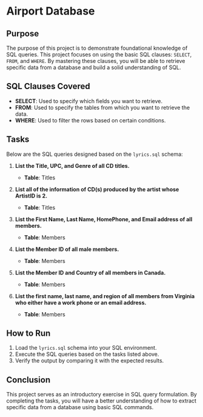 # Airport Database 

## Purpose

The purpose of this project is to demonstrate foundational knowledge of SQL queries. This project focuses on using the basic SQL clauses: `SELECT`, `FROM`, and `WHERE`. By mastering these clauses, you will be able to retrieve specific data from a database and build a solid understanding of SQL.

## SQL Clauses Covered

- **SELECT**: Used to specify which fields you want to retrieve.
- **FROM**: Used to specify the tables from which you want to retrieve the data.
- **WHERE**: Used to filter the rows based on certain conditions.

## Tasks

Below are the SQL queries designed based on the `lyrics.sql` schema:

1. **List the Title, UPC, and Genre of all CD titles.**
   - **Table**: Titles

2. **List all of the information of CD(s) produced by the artist whose ArtistID is 2.**
   - **Table**: Titles

3. **List the First Name, Last Name, HomePhone, and Email address of all members.**
   - **Table**: Members

4. **List the Member ID of all male members.**
   - **Table**: Members

5. **List the Member ID and Country of all members in Canada.**
   - **Table**: Members

6. **List the first name, last name, and region of all members from Virginia who either have a work phone or an email address.**
   - **Table**: Members

## How to Run

1. Load the `lyrics.sql` schema into your SQL environment.
2. Execute the SQL queries based on the tasks listed above.
3. Verify the output by comparing it with the expected results.

## Conclusion

This project serves as an introductory exercise in SQL query formulation. By completing the tasks, you will have a better understanding of how to extract specific data from a database using basic SQL commands.
